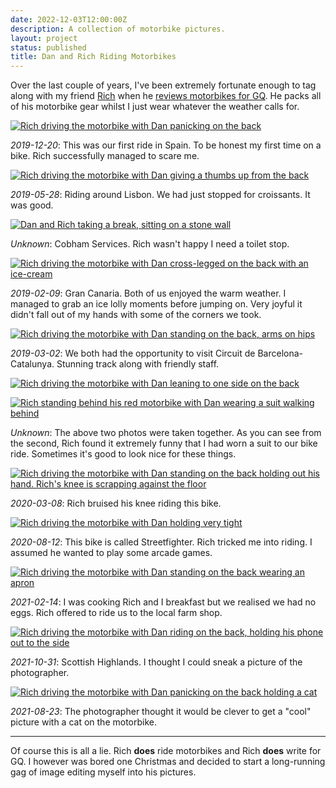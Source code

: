 ```yaml
---
date: 2022-12-03T12:00:00Z
description: A collection of motorbike pictures.
layout: project
status: published
title: Dan and Rich Riding Motorbikes
---
```


Over the last couple of years, I've been extremely fortunate enough to tag along with my friend [Rich](https://twitter.com/rtt) when he [reviews motorbikes for GQ](https://www.gq-magazine.co.uk/profile/rich-taylor?utm_source=danpalmer). He packs all of his motorbike gear whilst I just wear whatever the weather calls for.

[![Rich driving the motorbike with Dan panicking on the back](/static/images/projects/riding-motorbikes/motorbike1.jpg)](/static/images/projects/riding-motorbikes/motorbike1.jpg)

_2019-12-20_: This was our first ride in Spain. To be honest my first time on a bike. Rich successfully managed to scare me.

[![Rich driving the motorbike with Dan giving a thumbs up from the back](/static/images/projects/riding-motorbikes/motorbike2.jpg)](/static/images/projects/riding-motorbikes/motorbike2.jpg)

_2019-05-28_: Riding around Lisbon. We had just stopped for croissants. It was good.

[![Dan and Rich taking a break, sitting on a stone wall](/static/images/projects/riding-motorbikes/motorbike3.jpg)](/static/images/projects/riding-motorbikes/motorbike3.jpg)

_Unknown_: Cobham Services. Rich wasn't happy I need a toilet stop.

[![Rich driving the motorbike with Dan cross-legged on the back with an ice-cream](/static/images/projects/riding-motorbikes/motorbike4.jpg)](/static/images/projects/riding-motorbikes/motorbike4.jpg)

_2019-02-09_: Gran Canaria. Both of us enjoyed the warm weather. I managed to grab an ice lolly moments before jumping on. Very joyful it didn't fall out of my hands with some of the corners we took.

[![Rich driving the motorbike with Dan standing on the back, arms on hips](/static/images/projects/riding-motorbikes/motorbike5.jpg)](/static/images/projects/riding-motorbikes/motorbike5.jpg)

_2019-03-02_: We both had the opportunity to visit Circuit de Barcelona-Catalunya. Stunning track along with friendly staff.

[![Rich driving the motorbike with Dan leaning to one side on the back](/static/images/projects/riding-motorbikes/motorbike6.jpg)](/static/images/projects/riding-motorbikes/motorbike6.jpg)

[![Rich standing behind his red motorbike with Dan wearing a suit walking behind](/static/images/projects/riding-motorbikes/motorbike7.jpg)](/static/images/projects/riding-motorbikes/motorbike7.jpg)

_Unknown_: The above two photos were taken together. As you can see from the second, Rich found it extremely funny that I had worn a suit to our bike ride. Sometimes it's good to look nice for these things.

[![Rich driving the motorbike with Dan standing on the back holding out his hand. Rich's knee is scrapping against the floor](/static/images/projects/riding-motorbikes/motorbike8.jpg)](/static/images/projects/riding-motorbikes/motorbike8.jpg)

_2020-03-08_: Rich bruised his knee riding this bike.

[![Rich driving the motorbike with Dan holding very tight](/static/images/projects/riding-motorbikes/motorbike9.jpg)](/static/images/projects/riding-motorbikes/motorbike9.jpg)

_2020-08-12_: This bike is called Streetfighter. Rich tricked me into riding. I assumed he wanted to play some arcade games.

[![Rich driving the motorbike with Dan standing on the back wearing an apron](/static/images/projects/riding-motorbikes/motorbike10.jpg)](/static/images/projects/riding-motorbikes/motorbike10.jpg)

_2021-02-14_: I was cooking Rich and I breakfast but we realised we had no eggs. Rich offered to ride us to the local farm shop.

[![Rich driving the motorbike with Dan riding on the back, holding his phone out to the side](/static/images/projects/riding-motorbikes/motorbike11.jpg)](/static/images/projects/riding-motorbikes/motorbike11.jpg)

_2021-10-31_: Scottish Highlands. I thought I could sneak a picture of the photographer.

[![Rich driving the motorbike with Dan panicking on the back holding a cat](/static/images/projects/riding-motorbikes/motorbike12.jpg)](/static/images/projects/riding-motorbikes/motorbike12.jpg)

_2021-08-23_: The photographer thought it would be clever to get a "cool" picture with a cat on the motorbike.

---

Of course this is all a lie. Rich **does** ride motorbikes and Rich **does** write for GQ. I however was bored one Christmas and decided to start a long-running gag of image editing myself into his pictures.
